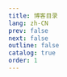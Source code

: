 ```yaml
---
title: 博客目录
lang: zh-CN
prev: false
next: false
outline: false
catalog: true
order: 1
---
```


<Catalog />

<script setup lang="ts">
import Catalog from "./Catalog.vue";
</script>
